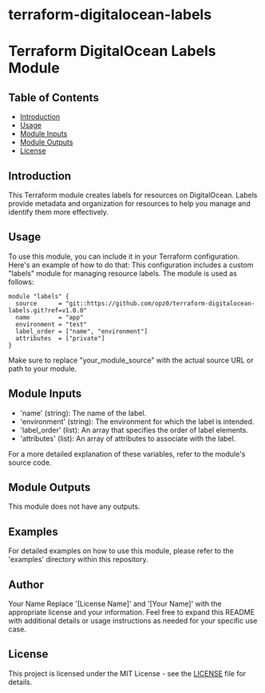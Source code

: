 # terraform-digitalocean-labels
# Terraform DigitalOcean Labels Module

## Table of Contents

- [Introduction](#introduction)
- [Usage](#usage)
- [Module Inputs](#module-inputs)
- [Module Outputs](#module-outputs)
- [License](#license)


## Introduction
This Terraform module creates labels for resources on DigitalOcean. Labels provide metadata and organization for resources to help you manage and identify them more effectively.

## Usage

To use this module, you can include it in your Terraform configuration. Here's an example of how to do that:
This configuration includes a custom "labels" module for managing resource labels. The module is used as follows:

```hcl
module "labels" {
  source      = "git::https://github.com/opz0/terraform-digitalocean-labels.git?ref=v1.0.0"
  name        = "app"
  environment = "test"
  label_order = ["name", "environment"]
  attributes  = ["private"]
}
```
Make sure to replace "your_module_source" with the actual source URL or path to your module.

## Module Inputs
- 'name' (string): The name of the label.
- 'environment' (string): The environment for which the label is intended.
- 'label_order' (list): An array that specifies the order of label elements.
- 'attributes' (list): An array of attributes to associate with the label.

For a more detailed explanation of these variables, refer to the module's source code.

## Module Outputs
This module does not have any outputs.

## Examples
For detailed examples on how to use this module, please refer to the 'examples' directory within this repository.

## Author
Your Name Replace '[License Name]' and '[Your Name]' with the appropriate license and your information. Feel free to expand this README with additional details or usage instructions as needed for your specific use case.

## License
This project is licensed under the MIT License - see the [LICENSE](https://github.com/opz0/terraform-digitalocean-labels/blob/master/LICENSE) file for details.
